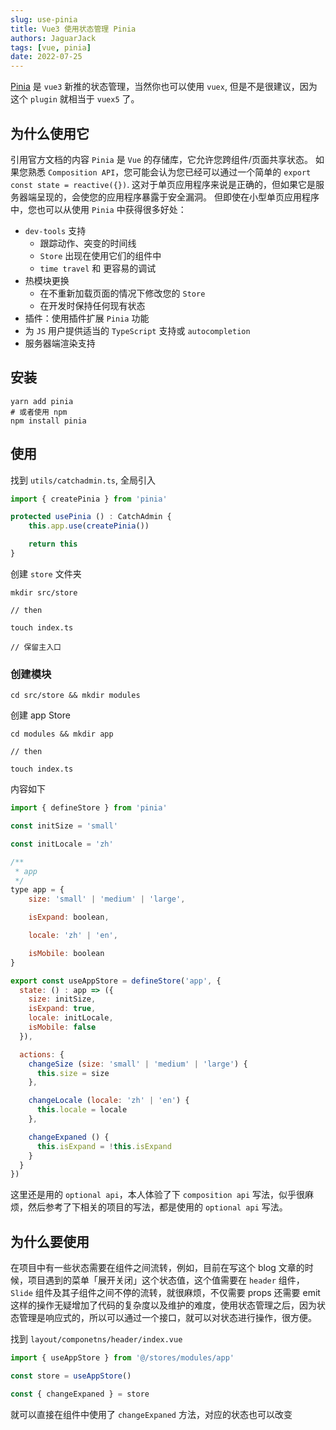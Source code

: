 ```yaml
---
slug: use-pinia
title: Vue3 使用状态管理 Pinia
authors: JaguarJack
tags: [vue, pinia]
date: 2022-07-25
---
```

[Pinia](https://pinia.vuejs.org/introduction.html) 是 `vue3` 新推的状态管理，当然你也可以使用 `vuex`, 但是不是很建议，因为这个 `plugin` 就相当于 `vuex5` 了。

## 为什么使用它
引用官方文档的内容
`Pinia` 是 `Vue` 的存储库，它允许您跨组件/页面共享状态。 如果您熟悉 `Composition API`，您可能会认为您已经可以通过一个简单的 `export const state = reactive({})`. 这对于单页应用程序来说是正确的，但如果它是服务器端呈现的，会使您的应用程序暴露于安全漏洞。 但即使在小型单页应用程序中，您也可以从使用 `Pinia` 中获得很多好处：

- `dev-tools` 支持
    - 跟踪动作、突变的时间线
    - `Store` 出现在使用它们的组件中
    - `time travel` 和 更容易的调试
- 热模块更换
    - 在不重新加载页面的情况下修改您的 `Store`
    - 在开发时保持任何现有状态
- 插件：使用插件扩展 `Pinia` 功能
- 为 `JS` 用户提供适当的 `TypeScript` 支持或 `autocompletion`
- 服务器端渲染支持

## 安装
```shell
yarn add pinia
# 或者使用 npm
npm install pinia
```

## 使用
找到 `utils/catchadmin.ts`, 全局引入
```javascript
import { createPinia } from 'pinia'

protected usePinia () : CatchAdmin {
    this.app.use(createPinia())

    return this
}
```

创建 `store` 文件夹
```shell
mkdir src/store

// then

touch index.ts

// 保留主入口
```

### 创建模块
```shell
cd src/store && mkdir modules
```
创建 app Store
```shell
cd modules && mkdir app

// then

touch index.ts
```
内容如下
```javascript
import { defineStore } from 'pinia'

const initSize = 'small'

const initLocale = 'zh'

/**
 * app
 */
type app = {
    size: 'small' | 'medium' | 'large',

    isExpand: boolean,

    locale: 'zh' | 'en',

    isMobile: boolean
}

export const useAppStore = defineStore('app', {
  state: () : app => ({
    size: initSize,
    isExpand: true,
    locale: initLocale,
    isMobile: false
  }),

  actions: {
    changeSize (size: 'small' | 'medium' | 'large') {
      this.size = size
    },

    changeLocale (locale: 'zh' | 'en') {
      this.locale = locale
    },

    changeExpaned () {
      this.isExpand = !this.isExpand
    }
  }
})

```
这里还是用的 `optional api`，本人体验了下 `composition api` 写法，似乎很麻烦，然后参考了下相关的项目的写法，都是使用的 `optional api` 写法。

## 为什么要使用
在项目中有一些状态需要在组件之间流转，例如，目前在写这个 blog 文章的时候，项目遇到的菜单「展开关闭」这个状态值，这个值需要在 `header` 组件，`Slide` 组件及其子组件之间不停的流转，就很麻烦，不仅需要 props 还需要 emit 这样的操作无疑增加了代码的复杂度以及维护的难度，使用状态管理之后，因为状态管理是响应式的，所以可以通过一个接口，就可以对状态进行操作，很方便。

找到 `layout/componetns/header/index.vue`
```javascript
import { useAppStore } from '@/stores/modules/app'

const store = useAppStore()

const { changeExpaned } = store
```
就可以直接在组件中使用了 `changeExpaned` 方法，对应的状态也可以改变